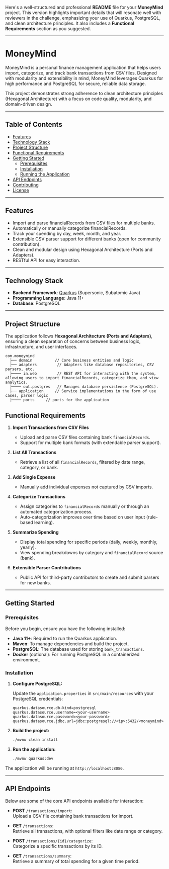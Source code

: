 Here's a well-structured and professional **README** file for your **MoneyMind** project. This version highlights 
important details that will resonate well with reviewers in the challenge, emphasizing your use of Quarkus, PostgreSQL, 
and clean architecture principles. It also includes a **Functional Requirements** section as you suggested.

---

# MoneyMind

MoneyMind is a personal finance management application that helps users import, categorize, and track bank transactions 
from CSV files. Designed with modularity and extensibility in mind, MoneyMind leverages Quarkus for high performance and
PostgreSQL for secure, reliable data storage.

This project demonstrates strong adherence to clean architecture principles (Hexagonal Architecture) with a focus on 
code quality, modularity, and domain-driven design.

---

## Table of Contents

- [Features](#features)
- [Technology Stack](#technology-stack)
- [Project Structure](#project-structure)
- [Functional Requirements](#functional-requirements)
- [Getting Started](#getting-started)
    - [Prerequisites](#prerequisites)
    - [Installation](#installation)
    - [Running the Application](#running-the-application)
- [API Endpoints](#api-endpoints)
- [Contributing](#contributing)
- [License](#license)

---

## Features

- Import and parse financialRecords from CSV files for multiple banks.
- Automatically or manually categorize financialRecords.
- Track your spending by day, week, month, and year.
- Extensible CSV parser support for different banks (open for community contribution).
- Clean and modular design using Hexagonal Architecture (Ports and Adapters).
- RESTful API for easy interaction.

---

## Technology Stack

- **Backend Framework**: [Quarkus](https://quarkus.io/) (Supersonic, Subatomic Java)
- **Programming Language**: Java 11+
- **Database**: PostgreSQL

---

## Project Structure

The application follows **Hexagonal Architecture (Ports and Adapters)**, ensuring a clean separation of concerns between
business logic, infrastructure, and user interfaces.

```
com.moneymind
  ├── domain          // Core business entities and logic
  ├── adapters         // Adapters like database repositories, CSV parsers, etc.
  ├──── in.web         // REST API for interacting with the system, allowing users to import financialRecords, categorize them, and view analytics.
  ├──── out.postgres   // Manages database persistence (PostgreSQL).
  ├── application     // Service implementations in the form of use cases, parser logic
  ├──── ports     // ports for the application

```

## Functional Requirements

1. **Import Transactions from CSV Files**
    - Upload and parse CSV files containing bank `financialRecords`.
    - Support for multiple bank formats (with extendable parser support).

2. **List All Transactions**
    - Retrieve a list of all `financialRecords`, filtered by date range, category, or bank.

3. **Add Single Expense**
    - Manually add individual expenses not captured by CSV imports.

4. **Categorize Transactions**
    - Assign categories to `financialRecords` manually or through an automated categorization process.
    - Auto-categorization improves over time based on user input (rule-based learning).

5. **Summarize Spending**
    - Display total spending for specific periods (daily, weekly, monthly, yearly).
    - View spending breakdowns by category and `financialRecord` source (bank).

6. **Extensible Parser Contributions**
    - Public API for third-party contributors to create and submit parsers for new banks.

---

## Getting Started

### Prerequisites

Before you begin, ensure you have the following installed:

- **Java 11+**: Required to run the Quarkus application.
- **Maven**: To manage dependencies and build the project.
- **PostgreSQL**: The database used for storing `bank_transactions`.
- **Docker** (optional): For running PostgreSQL in a containerized environment.

### Installation

1. **Configure PostgreSQL:**

   Update the `application.properties` in `src/main/resources` with your PostgreSQL credentials:

   ```properties
   quarkus.datasource.db-kind=postgresql
   quarkus.datasource.username=<your-username>
   quarkus.datasource.password=<your-password>
   quarkus.datasource.jdbc.url=jdbc:postgresql://<ip>:5432/<moneymind>
   ```

2. **Build the project:**
   ```bash
   ./mvnw clean install
   ```

4. **Run the application:**
   ```bash
   ./mvnw quarkus:dev
   ```

The application will be running at `http://localhost:8080`.

---

## API Endpoints

Below are some of the core API endpoints available for interaction:

- **POST** `/transactions/import`:  
  Upload a CSV file containing bank transactions for import.

- **GET** `/transactions`:  
  Retrieve all transactions, with optional filters like date range or category.

- **POST** `/transactions/{id}/categorize`:  
  Categorize a specific transactions by its ID.

- **GET** `/transactions/summary`:  
  Retrieve a summary of total spending for a given time period.
